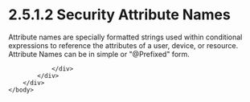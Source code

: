 <html dir="LTR" xmlns:mshelp="http://msdn.microsoft.com/mshelp" xmlns:ddue="http://ddue.schemas.microsoft.com/authoring/2003/5" xmlns:xlink="http://www.w3.org/1999/xlink" xmlns:tool="http://www.microsoft.com/tooltip">
    <head>
        <meta http-equiv="Content-Type" content="text/html; CHARSET=utf-8"></meta>
        <meta name="save" content="history"></meta>
        <title>2.5.1.2 Security Attribute Names</title>
        <xml>
            <mshelp:toctitle title="2.5.1.2 Security Attribute Names"></mshelp:toctitle>
            <mshelp:rltitle title="[MS-DTYP]: Security Attribute Names"></mshelp:rltitle>
            <mshelp:keyword index="A" term="bbf4cf9a-5851-4529-bd51-7f920635cf40"></mshelp:keyword>
            <mshelp:attr name="DCSext.ContentType" value="open specification"></mshelp:attr>
            <mshelp:attr name="AssetID" value="bbf4cf9a-5851-4529-bd51-7f920635cf40"></mshelp:attr>
            <mshelp:attr name="TopicType" value="kbRef"></mshelp:attr>
            <mshelp:attr name="DCSext.Title" value="[MS-DTYP]: Security Attribute Names" />
        </xml>
    </head>
    <body>
        <div id="header">
            <h1 class="heading">2.5.1.2 Security Attribute Names</h1>
        </div>
        <div id="mainSection">
            <div id="mainBody">
                <div id="allHistory" class="saveHistory"></div>
                <div id="sectionSection0" class="section" name="collapseableSection">
                    

<p>Attribute names are specially formatted strings used within
conditional expressions to reference the attributes of a user, device, or
resource. Attribute Names can be in simple or &quot;@Prefixed&quot; form.</p>


                </div>
            </div>
        </div>
    </body>
</html>